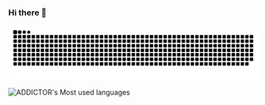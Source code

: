 ### Hi there 👋

![](https://raw.githubusercontent.com/ADDICTOR/ADDICTOR/main/assets/github-contribution-grid-snake.svg)

![ADDICTOR's Most used languages](https://github-readme-stats.vercel.app/api/top-langs/?username=ADDICTOR&layout=compact&hide_border=true&langs_count=10)

<!--
**ADDICTOR/ADDICTOR** is a ✨ _special_ ✨ repository because its `README.md` (this file) appears on your GitHub profile.

Here are some ideas to get you started:

- 🔭 I’m currently working on ...
- 🌱 I’m currently learning ...
- 👯 I’m looking to collaborate on ...
- 🤔 I’m looking for help with ...
- 💬 Ask me about ...
- 📫 How to reach me: ...
- 😄 Pronouns: ...
- ⚡ Fun fact: ...
-->
